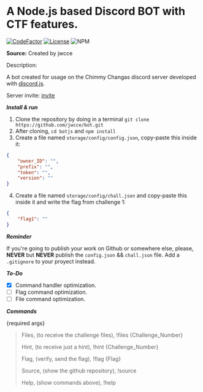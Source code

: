 # A Node.js based Discord BOT with CTF features.

[![CodeFactor](https://www.codefactor.io/repository/github/jwcce/botjs/badge)](https://www.codefactor.io/repository/github/jwcce/botjs)
[![License](https://img.shields.io/github/license/jwcce/botjs?color=critical)](https://github.com/jwcce/botjs/blob/master/LICENSE)
![NPM](https://img.shields.io/badge/npm-6.14.8-sucess)

**Source:** Created by jwcce

Description:

​A bot created for usage on the Chimmy Changas discord server developed with [discord.js](https://discord.js.org).

​Server invite: [invite](https://discord.gg/VAvPvhE)

***Install & run***

1. Clone the repository by doing in a terminal `git clone https://github.com/jwcce/bot.git`
2. After cloning, `cd botjs` and `npm install`
3. Create a file named `storage/config/config.json`, copy-paste this inside it:

```json
{
    "owner_ID": "",
    "prefix": "",
    "token": "",
    "version": ""
}
```

4. Create a file named `storage/config/chall.json` and copy-paste this inside it and write the flag from challenge 1:
```json
{
	"flag1": ""
}
```

***Reminder*** 

If you're going to publish your work on Github or somewhere else, please, **NEVER** but **NEVER** publish the `config.json` && `chall.json` file. Add a `.gitignore` to your proyect instead.

***To-Do***

* [x] Command handler optimization.
* [ ] Flag command optimization.
* [ ] File command optimization.

***Commands***

{required args}

> Files, (to receive the challenge files),
!files {Challenge_Number}
>
> Hint, (to receive just a hint),
!hint {Challenge_Number}
>
> Flag, (verify, send the flag),
!flag {Flag}
>
> Source, (show the github repository),
!source
>
> Help, (show commands above),
!help

